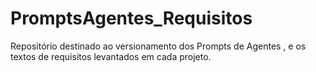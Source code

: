 # PromptsAgentes_Requisitos
Repositório destinado ao versionamento dos Prompts de Agentes , e os textos de requisitos levantados em cada projeto.
